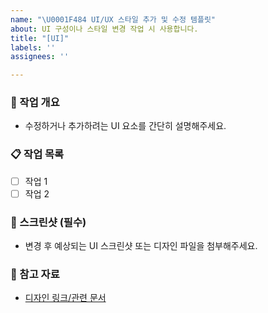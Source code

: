 ```yaml
---
name: "\U0001F484 UI/UX 스타일 추가 및 수정 템플릿"
about: UI 구성이나 스타일 변경 작업 시 사용합니다.
title: "[UI]"
labels: ''
assignees: ''

---
```


### 📌 작업 개요
- 수정하거나 추가하려는 UI 요소를 간단히 설명해주세요.

### 📋 작업 목록
- [ ] 작업 1
- [ ] 작업 2

### 📸 스크린샷 (필수)
- 변경 후 예상되는 UI 스크린샷 또는 디자인 파일을 첨부해주세요.

### 🔗 참고 자료
- [디자인 링크/관련 문서](#)

